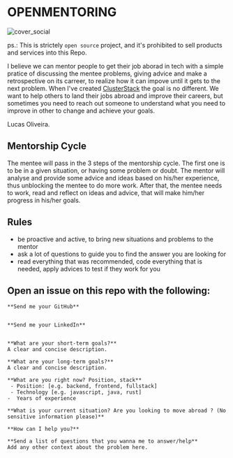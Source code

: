 # OPENMENTORING

![cover_social](https://user-images.githubusercontent.com/11979969/162140913-4553c604-1f81-4795-8597-f811766c8791.png)

ps.: This is strictely `open source` project, and it's prohibited to sell products and services into this Repo.

I believe we can mentor people to get their job aborad in tech with a simple pratice of discussing the mentee problems, giving advice and make a retrospective on its carreer, to realize how it can impove until it gets to the next problem.
When I've created [ClusterStack](https://clusterstack.io) the goal is no different. We want to help others to land their jobs abroad and improve their careers, but sometimes you need to reach out someone to understand what you need to improve in other to change and achieve your goals.

Lucas Oliveira.

## Mentorship Cycle
The mentee will pass in the 3 steps of the mentorship cycle. The first one is to be in a given situation, or having some problem or doubt.
The mentor will analyse and provide some advice and ideas based on his/her experience, thus unblocking the mentee to do more work.
After that, the mentee needs to work, read and reflect on ideas and advice, that will make him/her progress in his/her goals.

## Rules
- be proactive and active, to bring new situations and problems to the mentor
- ask a lot of questions to guide you to find the answer you are looking for
- read everything that was recommended, code everything that is needed, apply advices to test if they work for you

## Open an issue on this repo with the following:
```
**Send me your GitHub**


**Send me your LinkedIn**


**What are your short-term goals?**
A clear and concise description.

**What are your long-term goals?**
A clear and concise description.

**What are you right now? Position, stack**
 - Position: [e.g. backend, frontend, fullstack]
 - Technology [e.g. javascript, java, rust]
-  Years of experience

**What is your current situation? Are you looking to move abroad ? (No sensitive information please)**

**How can I help you?**

**Send a list of questions that you wanna me to answer/help**
Add any other context about the problem here.

```
